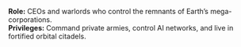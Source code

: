 **Role:** CEOs and warlords who control the remnants of Earth’s mega-corporations.  
**Privileges:** Command private armies, control AI networks, and live in fortified orbital citadels.
